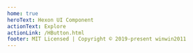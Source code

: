 ```yaml
---
home: true
heroText: Hexon UI Component
actionText: Explore
actionLink: /HButton.html
footer: MIT Licensed | Copyright © 2019-present winwin2011
---
```

